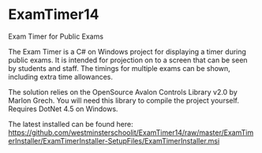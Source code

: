 # ExamTimer14
Exam Timer for Public Exams

The Exam Timer is a C# on Windows project for displaying a timer during public exams. It is intended for projection on to a screen that can be seen by students and staff. The timings for multiple exams can be shown, including extra time allowances.

The solution relies on the OpenSource Avalon Controls Library v2.0 by Marlon Grech. You will need this library to compile the project yourself. Requires DotNet 4.5 on Windows.

The latest installed can be found here: https://github.com/westminsterschoolit/ExamTimer14/raw/master/ExamTimerInstaller/ExamTimerInstaller-SetupFiles/ExamTimerInstaller.msi
